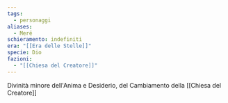 ```yaml
---
tags:
  - personaggi
aliases:
  - Merë
schieramento: indefiniti
era: "[[Era delle Stelle]]"
specie: Dio
fazioni:
  - "[[Chiesa del Creatore]]"
---
```

Divinità minore dell'Anima e Desiderio, del Cambiamento della [[Chiesa del Creatore]]
